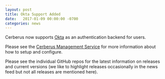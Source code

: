 ```yaml
---
layout: post
title: Okta Support Added
date:   2017-01-09 00:00:00 -0700
categories: news
---
```


Cerberus now supports 
<a target="_blank" onclick="trackOutboundLink('https://www.okta.com/')" href="https://www.okta.com/">Okta</a> as an 
authentication backend for users. 

Please see the <a target="_blank" onclick="trackOutboundLink('https://github.com/Nike-Inc/cerberus-management-service/')" href="https://github.com/Nike-Inc/cerberus-management-service/">Cerberus Management Service</a> for
more information about how to setup and configure.

Please see the individual GitHub repos for the latest information on releases and current versions
(we like to highlight releases occasionally in the news feed but not all releases are mentioned here).
